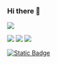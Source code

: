 ### Hi there 👋

<span><img src="https://github.com/abhisheknaiidu/abhisheknaiidu/raw/master/code.gif?raw=true"></span>

<span > <img src="https://img.shields.io/badge/-HTML5-E34F26?style=flat-square&logo=html5&logoColor=white" /> <img src="https://img.shields.io/badge/-CSS3-1572B6?style=flat-square&logo=css3" /> <img src="https://img.shields.io/badge/-JavaScript-oringe?style=flat-square&logo=javascript" /> </span>

<a href="http://www.baidu.com" target="_blank" >![Static Badge](https://img.shields.io/badge/weibo-%E5%BE%AE%E5%8D%9A-blue) </a>


<!--
**996wuxian/996wuxian** is a ✨ _special_ ✨ repository because its `README.md` (this file) appears on your GitHub profile.

Here are some ideas to get you started:

- 🔭 I’m currently working on ...
- 🌱 I’m currently learning ...
- 👯 I’m looking to collaborate on ...
- 🤔 I’m looking for help with ...
- 💬 Ask me about ...
- 📫 How to reach me: ...
- 😄 Pronouns: ...
- ⚡ Fun fact: ...
-->

